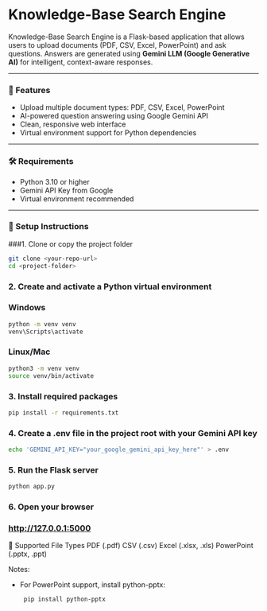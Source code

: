# Knowledge-Base Search Engine

Knowledge-Base Search Engine is a Flask-based application that allows users to upload documents (PDF, CSV, Excel, PowerPoint) and ask questions. Answers are generated using **Gemini LLM (Google Generative AI)** for intelligent, context-aware responses.

---

### 📸 Features

- Upload multiple document types: PDF, CSV, Excel, PowerPoint  
- AI-powered question answering using Google Gemini API  
- Clean, responsive web interface  
- Virtual environment support for Python dependencies  

---

### 🛠️ Requirements

- Python 3.10 or higher  
- Gemini API Key from Google  
- Virtual environment recommended  

---

### 🚀 Setup Instructions

###1. Clone or copy the project folder
```bash
git clone <your-repo-url>
cd <project-folder>
```
### 2. Create and activate a Python virtual environment
### Windows
```bash
python -m venv venv
venv\Scripts\activate
```
### Linux/Mac
```bash
python3 -m venv venv
source venv/bin/activate
```
### 3. Install required packages
```bash
pip install -r requirements.txt
```
### 4. Create a .env file in the project root with your Gemini API key
```bash
echo 'GEMINI_API_KEY="your_google_gemini_api_key_here"' > .env
```
### 5. Run the Flask server
```bash
python app.py
```
### 6. Open your browser
### http://127.0.0.1:5000

📂 Supported File Types
PDF (.pdf)
CSV (.csv)
Excel (.xlsx, .xls)
PowerPoint (.pptx, .ppt)

Notes:
- For PowerPoint support, install python-pptx:
  ```bash
   pip install python-pptx
  ```





